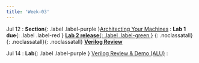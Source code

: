 ```yaml
---
title: 'Week-03' 
---
```



Jul 12
: **Section**{: .label .label-purple }[Architecting Your Machines](#)
  : **Lab 1 due**{: .label .label-red } [**Lab 2 release**{: .label .label-green }](https://canvas.ucsd.edu/files/4762960/download?download_frd=1) [<i class="icon fas fa-file-pdf"></i>](https://canvas.ucsd.edu/files/4763871/download?download_frd=1 "slides"){: .noclassatall}[<i class="icon fas fas fa-video"></i>](https://canvas.ucsd.edu/courses/27993/external_tools/82 "video"){: .noclassatall}[<i class="icon fas fa-chalkboard-teacher"></i>](https://canvas.ucsd.edu/files/4763872/download?download_frd=1 "annotated slides"){: .noclassatall} [**Verilog Review**](https://canvas.ucsd.edu/files/4763882/download?download_frd=1)

Jul 14
: **Lab**{: .label .label-purple } [Verilog Review & Demo (ALU)](#)
  : 

<!-- Oct 9
: [Runtime Analysis](#)
  : [8.1](#), [8.2](#), [8.3](#), [8.4](#)
: **HW 2 due**{: .label .label-red } -->
